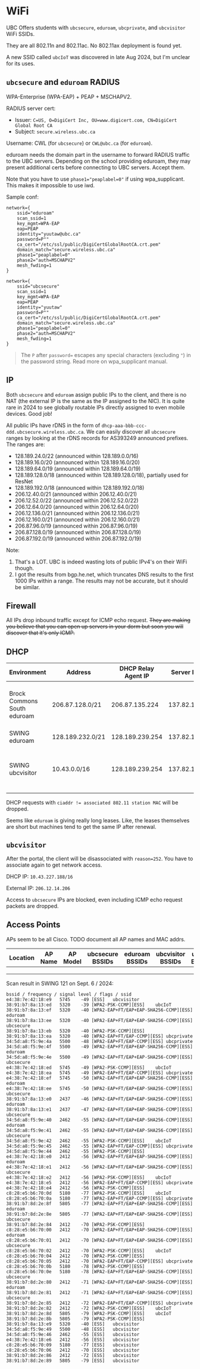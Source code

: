 # WiFi

UBC Offers students with `ubcsecure`, `eduroam`, `ubcprivate`, and `ubcvisitor` WiFi SSIDs.

They are all 802.11n and 802.11ac. No 802.11ax deployment is found yet.

A new SSID called `ubcIoT` was discovered in late Aug 2024, but I'm unclear for its uses.

## `ubcsecure` and `eduroam` RADIUS

WPA-Enterprise (WPA-EAP) + PEAP + MSCHAPV2.

RADIUS server cert:

* Issuer: `C=US, O=DigiCert Inc, OU=www.digicert.com, CN=DigiCert Global Root CA`
* Subject: `secure.wireless.ubc.ca`

Username: CWL (for `ubcsecure`) or `CWL@ubc.ca` (for `eduroam`).

eduroam needs the domain part in the username to forward RADIUS traffic to the UBC servers.
Depending on the school providing eduroam, they may present additional certs before connecting to UBC servers. Accept them.

Note that you have to use `phase1="peaplabel=0"` if using wpa_supplicant. This makes it impossible to use iwd.

Sample conf:

```
network={
	ssid="eduroam"
	scan_ssid=1
	key_mgmt=WPA-EAP
	eap=PEAP
	identity="yuutaw@ubc.ca"
	password=P""
	ca_cert="/etc/ssl/public/DigiCertGlobalRootCA.crt.pem"
	domain_match="secure.wireless.ubc.ca"
	phase1="peaplabel=0"
	phase2="auth=MSCHAPV2"
	mesh_fwding=1
}

network={
	ssid="ubcsecure"
	scan_ssid=1
	key_mgmt=WPA-EAP
	eap=PEAP
	identity="yuutaw"
	password=P""
	ca_cert="/etc/ssl/public/DigiCertGlobalRootCA.crt.pem"
	domain_match="secure.wireless.ubc.ca"
	phase1="peaplabel=0"
	phase2="auth=MSCHAPV2"
	mesh_fwding=1
}
```

> The `P` after `password=` escapes any special characters (excluding `"`) in the password string. Read more on wpa_supplicant manual.

## IP

Both `ubcsecure` and `eduroam` assign public IPs to the client, and there is no NAT (the external IP is the same as the IP assigned to the NIC). It is quite rare in 2024 to see globally routable IPs directly assigned to even mobile devices. Good job!

All public IPs have rDNS in the form of `dhcp-aaa-bbb-ccc-ddd.ubcsecure.wireless.ubc.ca`. We can easily discover all `ubcsecure` ranges by looking at the rDNS records for AS393249 announced prefixes. The ranges are:

* 128.189.24.0/22 (announced within 128.189.0.0/16)
* 128.189.16.0/20 (announced within 128.189.16.0/20)
* 128.189.64.0/19 (announced within 128.189.64.0/19)
* 128.189.128.0/18 (announced within 128.189.128.0/18), partially used for ResNet
* 128.189.192.0/18 (announced within 128.189.192.0/18)
* 206.12.40.0/21 (announced within 206.12.40.0/21)
* 206.12.52.0/22 (announced within 206.12.52.0/22)
* 206.12.64.0/20 (announced within 206.12.64.0/20)
* 206.12.136.0/21 (announced within 206.12.136.0/21)
* 206.12.160.0/21 (announced within 206.12.160.0/21)
* 206.87.96.0/19 (announced within 206.87.96.0/19)
* 206.87.128.0/19 (announced within 206.87.128.0/19)
* 206.87.192.0/19 (announced within 206.87.192.0/19)

Note:

1. That's a LOT. UBC is indeed wasting lots of public IPv4's on their WiFi though.
2. I got the results from bgp.he.net, which truncates DNS results to the first 1000 IPs within a range. The results may not be accurate, but it should be similar.

## Firewall

All IPs drop inbound traffic except for ICMP echo request. ~~They are making you believe that you can open up servers in your dorm but soon you will discover that it's only ICMP.~~

## DHCP

| Environment                 | Address          | DHCP Relay Agent IP | Server Id  | Router         | DNS                      | Time Server + NTP Server                                                      | Lease Time | Domain Name     |
|-----------------------------|-----------------|----------------|------------|----------------|--------------------------|-------------------------------------------------------------------------------|------------|-----------------|
| Brock Commons South eduroam | 206.87.128.0/21 | 206.87.135.224 | 137.82.1.2 | 206.87.135.224 | 137.82.1.2, 143.103.1.42 | 137.82.1.82, 206.87.30.209, 137.82.1.1, 142.103.1.1, 137.82.1.2, 142.103.1.42 | 600        | wireless.ubc.ca |
| SWING eduroam | 128.189.232.0/21 | 128.189.239.254 | 137.82.1.2 | 128.189.239.254 | 137.82.1.2, 143.103.1.42 | Not requested | 600        | wireless.ubc.ca |
| SWING ubcvisitor | 10.43.0.0/16 | 128.189.239.254 | 137.82.1.2 | 10.43.255.254 | 137.82.1.2, 143.103.1.42 | 137.82.1.82, 206.87.30.209, 137.82.1.1, 142.103.1.1, 137.82.1.2, 142.103.1.42 | 476        | ubcvisitor.wireless.ubc.ca |

DHCP requests with `ciaddr != associated 802.11 station MAC` will be dropped.

Seems like `eduroam` is giving really long leases. Like, the leases themselves are short but machines tend to get the same IP after renewal.

## `ubcvisitor`

After the portal, the client will be disassociated with `reason=252`. You have to associate again to get network access.

DHCP IP: `10.43.227.188/16`

External IP: `206.12.14.206`

Access to `ubcsecure` IPs are blocked, even including ICMP echo request packets are dropped.

## Access Points

APs seem to be all Cisco. TODO document all AP names and MAC addrs.

| Location | AP Name | AP Model | ubcsecure BSSIDs | eduroam BSSIDs | ubcvisitor BSSIDs | ubcIoT BSSIDs |
|----------|---------|----------|------------------|----------------|-------------------|---------------|
|          |         |          |                  |                |                   |               |
|          |         |          |                  |                |                   |               |
|          |         |          |                  |                |                   |               |

Scan result in SWING 121 on Sept. 6 / 2024:

```
bssid / frequency / signal level / flags / ssid
e4:38:7e:42:18:e9	5745	-49	[ESS]	ubcvisitor
38:91:b7:8a:13:ed	5320	-39	[WPA2-PSK-CCMP][ESS]	ubcIoT
38:91:b7:8a:13:ef	5320	-40	[WPA2-EAP+FT/EAP+EAP-SHA256-CCMP][ESS]	eduroam
38:91:b7:8a:13:ee	5320	-40	[WPA2-EAP+FT/EAP+EAP-SHA256-CCMP][ESS]	ubcsecure
38:91:b7:8a:13:eb	5320	-40	[WPA2-PSK-CCMP][ESS]	
38:91:b7:8a:13:ea	5320	-40	[WPA2-EAP+FT/EAP-CCMP][ESS]	ubcprivate
34:5d:a8:f5:9e:4a	5500	-48	[WPA2-EAP+FT/EAP-CCMP][ESS]	ubcprivate
34:5d:a8:f5:9e:4f	5500	-49	[WPA2-EAP+FT/EAP+EAP-SHA256-CCMP][ESS]	eduroam
34:5d:a8:f5:9e:4e	5500	-49	[WPA2-EAP+FT/EAP+EAP-SHA256-CCMP][ESS]	ubcsecure
e4:38:7e:42:18:ed	5745	-49	[WPA2-PSK-CCMP][ESS]	ubcIoT
e4:38:7e:42:18:ea	5745	-49	[WPA2-EAP+FT/EAP-CCMP][ESS]	ubcprivate
e4:38:7e:42:18:ef	5745	-50	[WPA2-EAP+FT/EAP+EAP-SHA256-CCMP][ESS]	eduroam
e4:38:7e:42:18:ee	5745	-50	[WPA2-EAP+FT/EAP+EAP-SHA256-CCMP][ESS]	ubcsecure
38:91:b7:8a:13:e0	2437	-46	[WPA2-EAP+FT/EAP+EAP-SHA256-CCMP][ESS]	eduroam
38:91:b7:8a:13:e1	2437	-47	[WPA2-EAP+FT/EAP+EAP-SHA256-CCMP][ESS]	ubcsecure
34:5d:a8:f5:9e:40	2462	-55	[WPA2-EAP+FT/EAP+EAP-SHA256-CCMP][ESS]	eduroam
34:5d:a8:f5:9e:41	2462	-55	[WPA2-EAP+FT/EAP+EAP-SHA256-CCMP][ESS]	ubcsecure
34:5d:a8:f5:9e:42	2462	-55	[WPA2-PSK-CCMP][ESS]	ubcIoT
34:5d:a8:f5:9e:45	2462	-55	[WPA2-EAP+FT/EAP-CCMP][ESS]	ubcprivate
34:5d:a8:f5:9e:44	2462	-55	[WPA2-PSK-CCMP][ESS]	
e4:38:7e:42:18:e0	2412	-56	[WPA2-EAP+FT/EAP+EAP-SHA256-CCMP][ESS]	eduroam
e4:38:7e:42:18:e1	2412	-56	[WPA2-EAP+FT/EAP+EAP-SHA256-CCMP][ESS]	ubcsecure
e4:38:7e:42:18:e2	2412	-56	[WPA2-PSK-CCMP][ESS]	ubcIoT
e4:38:7e:42:18:e5	2412	-56	[WPA2-EAP+FT/EAP-CCMP][ESS]	ubcprivate
e4:38:7e:42:18:e4	2412	-56	[WPA2-PSK-CCMP][ESS]	
c8:28:e5:b6:70:0d	5180	-77	[WPA2-PSK-CCMP][ESS]	ubcIoT
c8:28:e5:b6:70:0a	5180	-77	[WPA2-EAP+FT/EAP-CCMP][ESS]	ubcprivate
38:91:b7:8d:2e:8f	5805	-77	[WPA2-EAP+FT/EAP+EAP-SHA256-CCMP][ESS]	eduroam
38:91:b7:8d:2e:8e	5805	-77	[WPA2-EAP+FT/EAP+EAP-SHA256-CCMP][ESS]	ubcsecure
38:91:b7:8d:2e:84	2412	-70	[WPA2-PSK-CCMP][ESS]	
c8:28:e5:b6:70:00	2412	-70	[WPA2-EAP+FT/EAP+EAP-SHA256-CCMP][ESS]	eduroam
c8:28:e5:b6:70:01	2412	-70	[WPA2-EAP+FT/EAP+EAP-SHA256-CCMP][ESS]	ubcsecure
c8:28:e5:b6:70:02	2412	-70	[WPA2-PSK-CCMP][ESS]	ubcIoT
c8:28:e5:b6:70:04	2412	-70	[WPA2-PSK-CCMP][ESS]	
c8:28:e5:b6:70:05	2412	-70	[WPA2-EAP+FT/EAP-CCMP][ESS]	ubcprivate
c8:28:e5:b6:70:0b	5180	-78	[WPA2-PSK-CCMP][ESS]	
c8:28:e5:b6:70:0e	5180	-78	[WPA2-EAP+FT/EAP+EAP-SHA256-CCMP][ESS]	ubcsecure
38:91:b7:8d:2e:80	2412	-71	[WPA2-EAP+FT/EAP+EAP-SHA256-CCMP][ESS]	eduroam
38:91:b7:8d:2e:81	2412	-71	[WPA2-EAP+FT/EAP+EAP-SHA256-CCMP][ESS]	ubcsecure
38:91:b7:8d:2e:85	2412	-72	[WPA2-EAP+FT/EAP-CCMP][ESS]	ubcprivate
38:91:b7:8d:2e:82	2412	-72	[WPA2-PSK-CCMP][ESS]	ubcIoT
38:91:b7:8d:2e:8d	5805	-79	[WPA2-PSK-CCMP][ESS]	ubcIoT
38:91:b7:8d:2e:8b	5805	-79	[WPA2-PSK-CCMP][ESS]	
38:91:b7:8a:13:e9	5320	-40	[ESS]	ubcvisitor
34:5d:a8:f5:9e:49	5500	-48	[ESS]	ubcvisitor
34:5d:a8:f5:9e:46	2462	-55	[ESS]	ubcvisitor
e4:38:7e:42:18:e6	2412	-56	[ESS]	ubcvisitor
c8:28:e5:b6:70:09	5180	-77	[ESS]	ubcvisitor
c8:28:e5:b6:70:06	2412	-70	[ESS]	ubcvisitor
38:91:b7:8d:2e:86	2412	-72	[ESS]	ubcvisitor
38:91:b7:8d:2e:89	5805	-79	[ESS]	ubcvisitor
```
